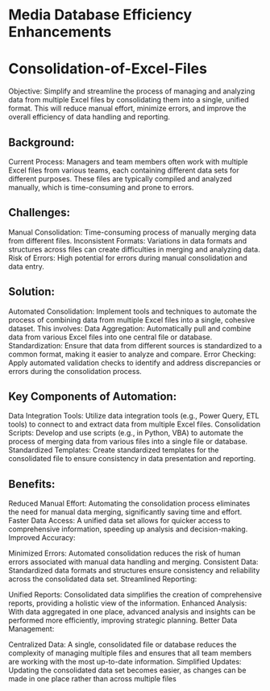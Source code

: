 # Media Database Efficiency Enhancements
  # Consolidation-of-Excel-Files

Objective: Simplify and streamline the process of managing and analyzing data from multiple Excel files by consolidating them into a single, unified format. This will reduce manual effort, minimize errors, and improve the overall efficiency of data handling and reporting.

## Background:

Current Process: Managers and team members often work with multiple Excel files from various teams, each containing different data sets for different purposes. These files are typically compiled and analyzed manually, which is time-consuming and prone to errors.

## Challenges:
Manual Consolidation: Time-consuming process of manually merging data from different files.
Inconsistent Formats: Variations in data formats and structures across files can create difficulties in merging and analyzing data.
Risk of Errors: High potential for errors during manual consolidation and data entry.

## Solution:

Automated Consolidation: Implement tools and techniques to automate the process of combining data from multiple Excel files into a single, cohesive dataset. This involves:
Data Aggregation: Automatically pull and combine data from various Excel files into one central file or database.
Standardization: Ensure that data from different sources is standardized to a common format, making it easier to analyze and compare.
Error Checking: Apply automated validation checks to identify and address discrepancies or errors during the consolidation process.
## Key Components of Automation:

Data Integration Tools: Utilize data integration tools (e.g., Power Query, ETL tools) to connect to and extract data from multiple Excel files.
Consolidation Scripts: Develop and use scripts (e.g., in Python, VBA) to automate the process of merging data from various files into a single file or database.
Standardized Templates: Create standardized templates for the consolidated file to ensure consistency in data presentation and reporting.
## Benefits:



Reduced Manual Effort: Automating the consolidation process eliminates the need for manual data merging, significantly saving time and effort.
Faster Data Access: A unified data set allows for quicker access to comprehensive information, speeding up analysis and decision-making.
Improved Accuracy:

Minimized Errors: Automated consolidation reduces the risk of human errors associated with manual data handling and merging.
Consistent Data: Standardized data formats and structures ensure consistency and reliability across the consolidated data set.
Streamlined Reporting:

Unified Reports: Consolidated data simplifies the creation of comprehensive reports, providing a holistic view of the information.
Enhanced Analysis: With data aggregated in one place, advanced analysis and insights can be performed more efficiently, improving strategic planning.
Better Data Management:

Centralized Data: A single, consolidated file or database reduces the complexity of managing multiple files and ensures that all team members are working with the most up-to-date information.
Simplified Updates: Updating the consolidated data set becomes easier, as changes can be made in one place rather than across multiple files
